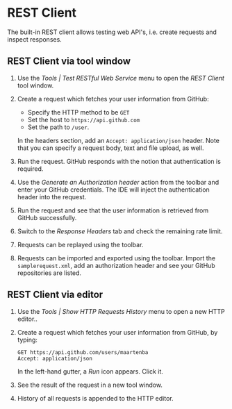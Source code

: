 # REST Client

The built-in REST client allows testing web API's, i.e. create requests and inspect responses.

## REST Client via tool window

1. Use the _Tools | Test RESTful Web Service_ menu to open the _REST Client_ tool window.
2. Create a request which fetches your user information from GitHub:
    * Specify the HTTP method to be `GET`
    * Set the host to `https://api.github.com`
    * Set the path to `/user`.
    
    In the headers section, add an `Accept: application/json` header.
   Note that you can specify a request body, text and file upload, as well.
3. Run the request. GitHub responds with the notion that authentication is required.
4. Use the _Generate an Authorization header_ action from the toolbar and  enter your GitHub credentials. The IDE will inject the authentication header into the request.
5. Run the request and see that the user information is retrieved from GitHub successfully.
6. Switch to the _Response Headers_ tab and check the remaining rate limit.
7. Requests can be replayed using the toolbar.
8. Requests can be imported and exported using the toolbar. Import the `samplerequest.xml`, add an authorization header and see your GitHub repositories are listed.

## REST Client via editor

1. Use the _Tools | Show HTTP Requests History_ menu to open a new HTTP editor..
2. Create a request which fetches your user information from GitHub, by typing:
    ```
    GET https://api.github.com/users/maartenba
    Accept: application/json
   ```
    
    In the left-hand gutter, a *Run* icon appears. Click it.
3. See the result of the request in a new tool window.
4. History of all requests is appended to the HTTP editor.